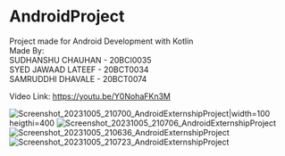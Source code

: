 # AndroidProject  

Project made for Android Development with Kotlin  
Made By:  
SUDHANSHU CHAUHAN - 20BCI0035  
SYED JAWAAD LATEEF - 20BCT0034  
SAMRUDDHI DHAVALE - 20BCT0074  

Video Link:  https://youtu.be/Y0NohaFKn3M

![Screenshot_20231005_210700_AndroidExternshipProject](https://github.com/me-sudh/PodcastApplication/assets/97822287/aa63e226-8838-452c-837c-1fc544119a59)|width=100 heigthi=400
![Screenshot_20231005_210706_AndroidExternshipProject](https://github.com/me-sudh/PodcastApplication/assets/97822287/61246053-dffd-4dcb-9be2-b05c29594f9a)
![Screenshot_20231005_210636_AndroidExternshipProject](https://github.com/me-sudh/PodcastApplication/assets/97822287/f8f35790-62de-42b6-8983-9da3477599b1)
![Screenshot_20231005_210723_AndroidExternshipProject](https://github.com/me-sudh/PodcastApplication/assets/97822287/c66a61af-0f5b-4267-8528-5a192f53e777)
